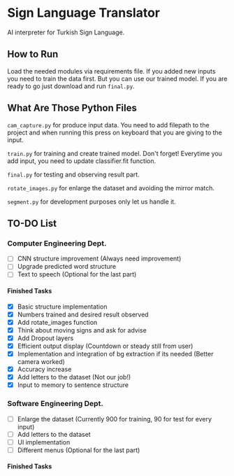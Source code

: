 # Sign Language Translator

AI interpreter for Turkish Sign Language.

## How to Run

Load the needed modules via requirements file. If you added new inputs
you need to train the data first. But you can use our trained model.
If you are ready to go just download and run `final.py`.

## What Are Those Python Files 

`cam_capture.py` for produce input data. You need to add filepath to the project and when running this press
on keyboard that you are giving to the input.

`train.py` for training and create trained model. Don't forget! Everytime you add input, you need to update
classifier.fit function. 

`final.py` for testing and observing result part.

`rotate_images.py` for enlarge the dataset and avoiding the mirror match.

`segment.py` for development purposes only let us handle it.


## TO-DO List

### Computer Engineering Dept.

- [ ] CNN structure improvement (Always need improvement)
- [ ] Upgrade predicted word structure
- [ ] Text to speech (Optional for the last part)

#### Finished Tasks

- [x] Basic structure implementation
- [x] Numbers trained and desired result observed
- [x] Add rotate_images function
- [x] Think about moving signs and ask for advise
- [x] Add Dropout layers
- [x] Efficient output display (Countdown or steady still from user)
- [x] Implementation and integration of bg extraction if its needed (Better camera worked)
- [x] Accuracy increase
- [x] Add letters to the dataset (Not our job!)
- [x] Input to memory to sentence structure

### Software Engineering Dept.

- [ ] Enlarge the dataset (Currently 900 for training, 90 for test for every input)
- [ ] Add letters to the dataset
- [ ] UI implementation
- [ ] Different menus (Optional for the last part)

#### Finished Tasks